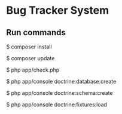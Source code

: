 Bug Tracker System
========================

Run commands
--------------

$ composer install

$ composer update

$ php app/check.php

$ php app/console doctrine:database:create

$ php app/console doctrine:schema:create

$ php app/console doctrine:fixtures:load